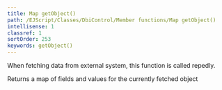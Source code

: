 ```yaml
---
title: Map getObject()
path: /EJScript/Classes/DbiControl/Member functions/Map getObject()
intellisense: 1
classref: 1
sortOrder: 253
keywords: getObject()
---
```



When fetching data from external system, this function is called repedly.


Returns a map of fields and values for the currently fetched object


